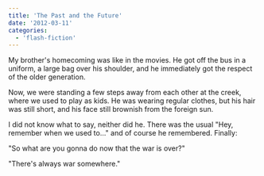 ```yaml
---
title: 'The Past and the Future'
date: '2012-03-11'
categories:
  - 'flash-fiction'
---
```


My brother's homecoming was like in the movies. He got off the bus in a uniform,
a large bag over his shoulder, and he immediately got the respect of the older
generation.

Now, we were standing a few steps away from each other at the creek, where we
used to play as kids. He was wearing regular clothes, but his hair was still
short, and his face still brownish from the foreign sun.

I did not know what to say, neither did he. There was the usual "Hey, remember
when we used to..." and of course he remembered. Finally:

"So what are you gonna do now that the war is over?"

"There's always war somewhere."
